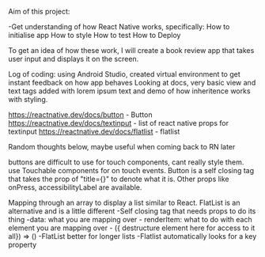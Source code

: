 Aim of this project:

-Get understanding of how React Native works, specifically:
How to initialise app
How to style
How to test
How to Deploy

To get an idea of how these work, I will create a book review app that takes user input and displays it on the screen.

Log of coding:
using Android Studio, created virtual environment to get instant feedback on how app behaves
Looking at docs, very basic view and text tags added with lorem ipsum text and demo of how inheritence works with styling.



https://reactnative.dev/docs/button - Button 
https://reactnative.dev/docs/textinput  -  list of react native props for textinput
https://reactnative.dev/docs/flatlist - flatlist

Random thoughts below, maybe useful when coming back to RN later

buttons are difficult to use for touch components, cant really style them.
use Touchable components for on touch events.
Button is a self closing tag that takes the prop of "title={}" to denote what it is. Other props like onPress, accessibilityLabel are available.

Mapping through an array to display a list similar to React. 
FlatList is an alternative and is a little different
    -Self closing tag that needs props to do its thing
    -data: what you are mapping over
    - renderItem: what to do with each element you are mapping over - ({ destructure element here for access to it all}) => ()
    -FlatList better for longer lists
    -Flatlist automatically looks for a key property